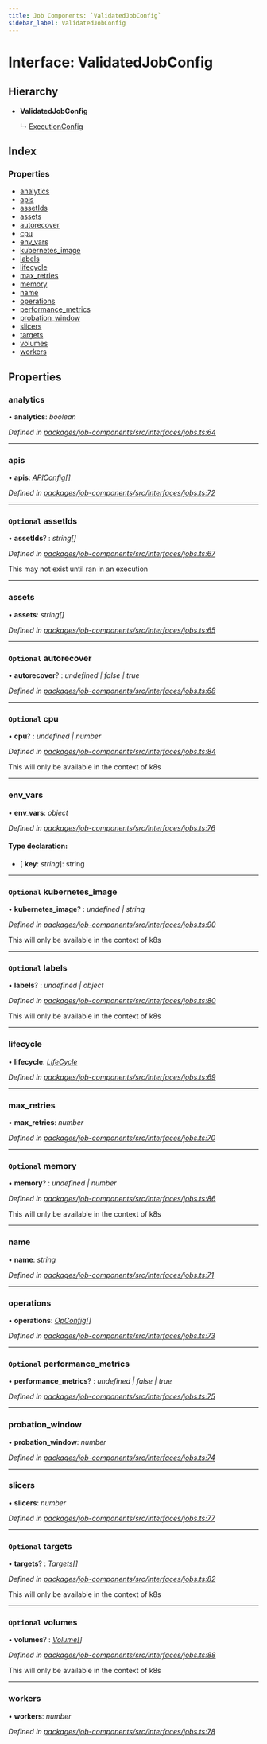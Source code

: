 ```yaml
---
title: Job Components: `ValidatedJobConfig`
sidebar_label: ValidatedJobConfig
---
```


# Interface: ValidatedJobConfig

## Hierarchy

* **ValidatedJobConfig**

  ↳ [ExecutionConfig](executionconfig.md)

## Index

### Properties

* [analytics](validatedjobconfig.md#analytics)
* [apis](validatedjobconfig.md#apis)
* [assetIds](validatedjobconfig.md#optional-assetids)
* [assets](validatedjobconfig.md#assets)
* [autorecover](validatedjobconfig.md#optional-autorecover)
* [cpu](validatedjobconfig.md#optional-cpu)
* [env_vars](validatedjobconfig.md#env_vars)
* [kubernetes_image](validatedjobconfig.md#optional-kubernetes_image)
* [labels](validatedjobconfig.md#optional-labels)
* [lifecycle](validatedjobconfig.md#lifecycle)
* [max_retries](validatedjobconfig.md#max_retries)
* [memory](validatedjobconfig.md#optional-memory)
* [name](validatedjobconfig.md#name)
* [operations](validatedjobconfig.md#operations)
* [performance_metrics](validatedjobconfig.md#optional-performance_metrics)
* [probation_window](validatedjobconfig.md#probation_window)
* [slicers](validatedjobconfig.md#slicers)
* [targets](validatedjobconfig.md#optional-targets)
* [volumes](validatedjobconfig.md#optional-volumes)
* [workers](validatedjobconfig.md#workers)

## Properties

###  analytics

• **analytics**: *boolean*

*Defined in [packages/job-components/src/interfaces/jobs.ts:64](https://github.com/terascope/teraslice/blob/f95bb5556/packages/job-components/src/interfaces/jobs.ts#L64)*

___

###  apis

• **apis**: *[APIConfig](apiconfig.md)[]*

*Defined in [packages/job-components/src/interfaces/jobs.ts:72](https://github.com/terascope/teraslice/blob/f95bb5556/packages/job-components/src/interfaces/jobs.ts#L72)*

___

### `Optional` assetIds

• **assetIds**? : *string[]*

*Defined in [packages/job-components/src/interfaces/jobs.ts:67](https://github.com/terascope/teraslice/blob/f95bb5556/packages/job-components/src/interfaces/jobs.ts#L67)*

This may not exist until ran in an execution

___

###  assets

• **assets**: *string[]*

*Defined in [packages/job-components/src/interfaces/jobs.ts:65](https://github.com/terascope/teraslice/blob/f95bb5556/packages/job-components/src/interfaces/jobs.ts#L65)*

___

### `Optional` autorecover

• **autorecover**? : *undefined | false | true*

*Defined in [packages/job-components/src/interfaces/jobs.ts:68](https://github.com/terascope/teraslice/blob/f95bb5556/packages/job-components/src/interfaces/jobs.ts#L68)*

___

### `Optional` cpu

• **cpu**? : *undefined | number*

*Defined in [packages/job-components/src/interfaces/jobs.ts:84](https://github.com/terascope/teraslice/blob/f95bb5556/packages/job-components/src/interfaces/jobs.ts#L84)*

This will only be available in the context of k8s

___

###  env_vars

• **env_vars**: *object*

*Defined in [packages/job-components/src/interfaces/jobs.ts:76](https://github.com/terascope/teraslice/blob/f95bb5556/packages/job-components/src/interfaces/jobs.ts#L76)*

#### Type declaration:

* \[ **key**: *string*\]: string

___

### `Optional` kubernetes_image

• **kubernetes_image**? : *undefined | string*

*Defined in [packages/job-components/src/interfaces/jobs.ts:90](https://github.com/terascope/teraslice/blob/f95bb5556/packages/job-components/src/interfaces/jobs.ts#L90)*

This will only be available in the context of k8s

___

### `Optional` labels

• **labels**? : *undefined | object*

*Defined in [packages/job-components/src/interfaces/jobs.ts:80](https://github.com/terascope/teraslice/blob/f95bb5556/packages/job-components/src/interfaces/jobs.ts#L80)*

This will only be available in the context of k8s

___

###  lifecycle

• **lifecycle**: *[LifeCycle](../overview.md#lifecycle)*

*Defined in [packages/job-components/src/interfaces/jobs.ts:69](https://github.com/terascope/teraslice/blob/f95bb5556/packages/job-components/src/interfaces/jobs.ts#L69)*

___

###  max_retries

• **max_retries**: *number*

*Defined in [packages/job-components/src/interfaces/jobs.ts:70](https://github.com/terascope/teraslice/blob/f95bb5556/packages/job-components/src/interfaces/jobs.ts#L70)*

___

### `Optional` memory

• **memory**? : *undefined | number*

*Defined in [packages/job-components/src/interfaces/jobs.ts:86](https://github.com/terascope/teraslice/blob/f95bb5556/packages/job-components/src/interfaces/jobs.ts#L86)*

This will only be available in the context of k8s

___

###  name

• **name**: *string*

*Defined in [packages/job-components/src/interfaces/jobs.ts:71](https://github.com/terascope/teraslice/blob/f95bb5556/packages/job-components/src/interfaces/jobs.ts#L71)*

___

###  operations

• **operations**: *[OpConfig](opconfig.md)[]*

*Defined in [packages/job-components/src/interfaces/jobs.ts:73](https://github.com/terascope/teraslice/blob/f95bb5556/packages/job-components/src/interfaces/jobs.ts#L73)*

___

### `Optional` performance_metrics

• **performance_metrics**? : *undefined | false | true*

*Defined in [packages/job-components/src/interfaces/jobs.ts:75](https://github.com/terascope/teraslice/blob/f95bb5556/packages/job-components/src/interfaces/jobs.ts#L75)*

___

###  probation_window

• **probation_window**: *number*

*Defined in [packages/job-components/src/interfaces/jobs.ts:74](https://github.com/terascope/teraslice/blob/f95bb5556/packages/job-components/src/interfaces/jobs.ts#L74)*

___

###  slicers

• **slicers**: *number*

*Defined in [packages/job-components/src/interfaces/jobs.ts:77](https://github.com/terascope/teraslice/blob/f95bb5556/packages/job-components/src/interfaces/jobs.ts#L77)*

___

### `Optional` targets

• **targets**? : *[Targets](targets.md)[]*

*Defined in [packages/job-components/src/interfaces/jobs.ts:82](https://github.com/terascope/teraslice/blob/f95bb5556/packages/job-components/src/interfaces/jobs.ts#L82)*

This will only be available in the context of k8s

___

### `Optional` volumes

• **volumes**? : *[Volume](volume.md)[]*

*Defined in [packages/job-components/src/interfaces/jobs.ts:88](https://github.com/terascope/teraslice/blob/f95bb5556/packages/job-components/src/interfaces/jobs.ts#L88)*

This will only be available in the context of k8s

___

###  workers

• **workers**: *number*

*Defined in [packages/job-components/src/interfaces/jobs.ts:78](https://github.com/terascope/teraslice/blob/f95bb5556/packages/job-components/src/interfaces/jobs.ts#L78)*
